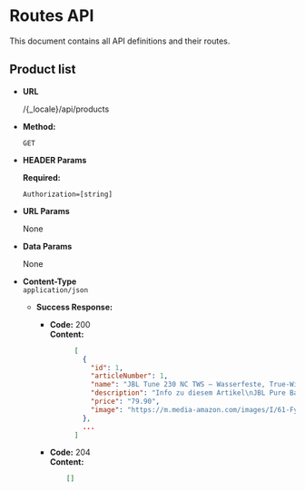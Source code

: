 # Routes API

This document contains all API definitions and their routes.

**Product list**
----

* **URL**

  /{_locale}/api/products

* **Method:**

  `GET`

* **HEADER Params**

  **Required:**

  `Authorization=[string]`

* **URL Params**

  None

* **Data Params**

  None

* **Content-Type**  
  `application/json`

  * **Success Response:**

    * **Code:** 200  
      **Content:**

      ```json
            [
              {
                "id": 1,
                "articleNumber": 1,
                "name": "JBL Tune 230 NC TWS – Wasserfeste, True-Wireless In-Ear-Kopfhörer...",
                "description": "Info zu diesem Artikel\nJBL Pure Bass Sound für unterwegs...",
                "price": "79.90",
                "image": "https://m.media-amazon.com/images/I/61-Fy3meKHL._AC_SX679_.jpg"
              },
              ...
            ]
      ```

    * **Code:** 204  
      **Content:**

      ```json
          []
      ```
